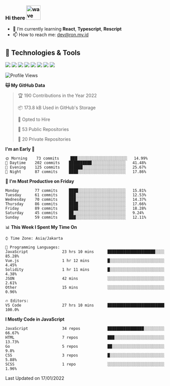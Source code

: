 ### Hi there <img src="https://i.ibb.co/q0Hx1KK/wave.gif" alt="wave" width="45px">

- 🌱 I’m currently learning **React**, **Typescript**, **Rescript**
- 📫 How to reach me: dev@ron.my.id

## 🔧 Technologies & Tools

![](https://img.shields.io/badge/OS-Linux-informational?style=flat&logo=linux&logoColor=white&color=2bbc8a)
![](https://img.shields.io/badge/OS-Windows-informational?style=flat&logo=windows&logoColor=white&color=2bbc8a)
![](https://img.shields.io/badge/Code-JavaScript-informational?style=flat&logo=javascript&logoColor=white&color=2bbc8a)
![](https://img.shields.io/badge/Code-Golang-informational?style=flat&logo=go&logoColor=white&color=2bbc8a)
![](https://img.shields.io/badge/Code-React-informational?style=flat&logo=react&logoColor=white&color=2bbc8a)
![](https://img.shields.io/badge/Code-Next-informational?style=flat&logo=next.js&logoColor=white&color=2bbc8a)
![](https://img.shields.io/badge/Shell-Bash-informational?style=flat&logo=gnu-bash&logoColor=white&color=2bbc8a)
![](https://img.shields.io/badge/Tools-Docker-informational?style=flat&logo=docker&logoColor=white&color=2bbc8a)

<!--START_SECTION:waka-->
![Profile Views](http://img.shields.io/badge/Profile%20Views-26-blue)

**🐱 My GitHub Data** 

> 🏆 190 Contributions in the Year 2022
 > 
> 📦 173.8 kB Used in GitHub's Storage 
 > 
> 💼 Opted to Hire
 > 
> 📜 53 Public Repositories 
 > 
> 🔑 20 Private Repositories  
 > 
**I'm an Early 🐤** 

```text
🌞 Morning    73 commits     ███░░░░░░░░░░░░░░░░░░░░░░   14.99% 
🌆 Daytime    202 commits    ██████████░░░░░░░░░░░░░░░   41.48% 
🌃 Evening    125 commits    ██████░░░░░░░░░░░░░░░░░░░   25.67% 
🌙 Night      87 commits     ████░░░░░░░░░░░░░░░░░░░░░   17.86%

```
📅 **I'm Most Productive on Friday** 

```text
Monday       77 commits     ████░░░░░░░░░░░░░░░░░░░░░   15.81% 
Tuesday      61 commits     ███░░░░░░░░░░░░░░░░░░░░░░   12.53% 
Wednesday    70 commits     ███░░░░░░░░░░░░░░░░░░░░░░   14.37% 
Thursday     86 commits     ████░░░░░░░░░░░░░░░░░░░░░   17.66% 
Friday       89 commits     ████░░░░░░░░░░░░░░░░░░░░░   18.28% 
Saturday     45 commits     ██░░░░░░░░░░░░░░░░░░░░░░░   9.24% 
Sunday       59 commits     ███░░░░░░░░░░░░░░░░░░░░░░   12.11%

```


📊 **This Week I Spent My Time On** 

```text
⌚︎ Time Zone: Asia/Jakarta

💬 Programming Languages: 
JavaScript               23 hrs 10 mins      █████████████████████░░░░   85.28% 
Vue.js                   1 hr 12 mins        █░░░░░░░░░░░░░░░░░░░░░░░░   4.45% 
Solidity                 1 hr 11 mins        █░░░░░░░░░░░░░░░░░░░░░░░░   4.38% 
JSON                     42 mins             ░░░░░░░░░░░░░░░░░░░░░░░░░   2.61% 
Other                    15 mins             ░░░░░░░░░░░░░░░░░░░░░░░░░   0.96%

🔥 Editors: 
VS Code                  27 hrs 10 mins      █████████████████████████   100.0%

```

**I Mostly Code in JavaScript** 

```text
JavaScript               34 repos            ████████████████░░░░░░░░░   66.67% 
HTML                     7 repos             ███░░░░░░░░░░░░░░░░░░░░░░   13.73% 
Go                       5 repos             ██░░░░░░░░░░░░░░░░░░░░░░░   9.8% 
CSS                      3 repos             █░░░░░░░░░░░░░░░░░░░░░░░░   5.88% 
SCSS                     1 repo              ░░░░░░░░░░░░░░░░░░░░░░░░░   1.96%

```



 Last Updated on 17/01/2022
<!--END_SECTION:waka-->
